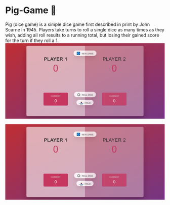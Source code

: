 # Pig-Game 🐷

Pig (dice game) is a simple dice game first described in print by John Scarne in 1945.
Players take turns to roll a single dice as many times as they wish, adding all roll results to a running total, but losing their gained score for the turn if they roll a 1.
![Pig-Game](img/pig-game-demo.png)

<a href="[img/pig-game-demo.png]">
    <img src="img/pig-game-demo.png" alt="Pig-Game" title="Pig-Game"  />
</a>
